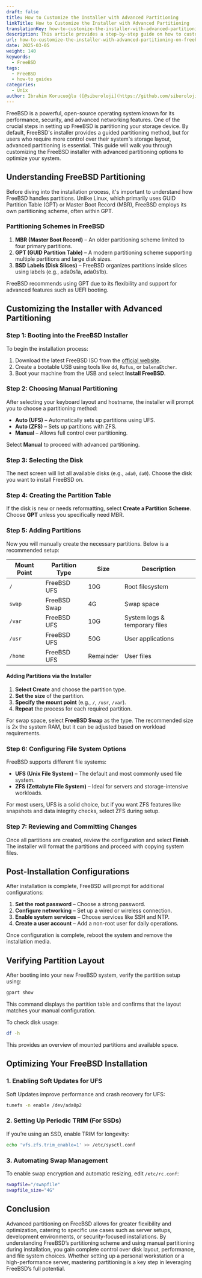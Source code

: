 ```yaml
---
draft: false
title: How to Customize the Installer with Advanced Partitioning
linkTitle: How to Customize the Installer with Advanced Partitioning
translationKey: how-to-customize-the-installer-with-advanced-partitioning
description: This article provides a step-by-step guide on how to customize the FreeBSD installer with advanced partitioning options
url: how-to-customize-the-installer-with-advanced-partitioning-on-freebsd
date: 2025-03-05
weight: 140
keywords:
  - FreeBSD
tags:
  - FreeBSD
  - how-to guides
categories:
  - Unix
author: İbrahim Korucuoğlu ([@siberoloji](https://github.com/siberoloji))
---
```

FreeBSD is a powerful, open-source operating system known for its performance, security, and advanced networking features. One of the crucial steps in setting up FreeBSD is partitioning your storage device. By default, FreeBSD's installer provides a guided partitioning method, but for users who require more control over their system's storage layout, advanced partitioning is essential. This guide will walk you through customizing the FreeBSD installer with advanced partitioning options to optimize your system.

## Understanding FreeBSD Partitioning

Before diving into the installation process, it's important to understand how FreeBSD handles partitions. Unlike Linux, which primarily uses GUID Partition Table (GPT) or Master Boot Record (MBR), FreeBSD employs its own partitioning scheme, often within GPT.

### Partitioning Schemes in FreeBSD

1. **MBR (Master Boot Record)** – An older partitioning scheme limited to four primary partitions.
2. **GPT (GUID Partition Table)** – A modern partitioning scheme supporting multiple partitions and large disk sizes.
3. **BSD Labels (Disk Slices)** – FreeBSD organizes partitions inside slices using labels (e.g., ada0s1a, ada0s1b).

FreeBSD recommends using GPT due to its flexibility and support for advanced features such as UEFI booting.

## Customizing the Installer with Advanced Partitioning

### Step 1: Booting into the FreeBSD Installer

To begin the installation process:

1. Download the latest FreeBSD ISO from the [official website](https://www.freebsd.org/).
2. Create a bootable USB using tools like `dd`, `Rufus`, or `balenaEtcher`.
3. Boot your machine from the USB and select **Install FreeBSD**.

### Step 2: Choosing Manual Partitioning

After selecting your keyboard layout and hostname, the installer will prompt you to choose a partitioning method:

- **Auto (UFS)** – Automatically sets up partitions using UFS.
- **Auto (ZFS)** – Sets up partitions with ZFS.
- **Manual** – Allows full control over partitioning.

Select **Manual** to proceed with advanced partitioning.

### Step 3: Selecting the Disk

The next screen will list all available disks (e.g., `ada0`, `da0`). Choose the disk you want to install FreeBSD on.

### Step 4: Creating the Partition Table

If the disk is new or needs reformatting, select **Create a Partition Scheme**. Choose **GPT** unless you specifically need MBR.

### Step 5: Adding Partitions

Now you will manually create the necessary partitions. Below is a recommended setup:

| Mount Point | Partition Type | Size | Description |
|------------|--------------|------|-------------|
| `/`        | FreeBSD UFS  | 10G  | Root filesystem |
| `swap`     | FreeBSD Swap | 4G   | Swap space |
| `/var`     | FreeBSD UFS  | 10G  | System logs & temporary files |
| `/usr`     | FreeBSD UFS  | 50G  | User applications |
| `/home`    | FreeBSD UFS  | Remainder | User files |

#### Adding Partitions via the Installer

1. **Select Create** and choose the partition type.
2. **Set the size** of the partition.
3. **Specify the mount point** (e.g., `/`, `/usr`, `/var`).
4. **Repeat** the process for each required partition.

For swap space, select **FreeBSD Swap** as the type. The recommended size is 2x the system RAM, but it can be adjusted based on workload requirements.

### Step 6: Configuring File System Options

FreeBSD supports different file systems:

- **UFS (Unix File System)** – The default and most commonly used file system.
- **ZFS (Zettabyte File System)** – Ideal for servers and storage-intensive workloads.

For most users, UFS is a solid choice, but if you want ZFS features like snapshots and data integrity checks, select ZFS during setup.

### Step 7: Reviewing and Committing Changes

Once all partitions are created, review the configuration and select **Finish**. The installer will format the partitions and proceed with copying system files.

## Post-Installation Configurations

After installation is complete, FreeBSD will prompt for additional configurations:

1. **Set the root password** – Choose a strong password.
2. **Configure networking** – Set up a wired or wireless connection.
3. **Enable system services** – Choose services like SSH and NTP.
4. **Create a user account** – Add a non-root user for daily operations.

Once configuration is complete, reboot the system and remove the installation media.

## Verifying Partition Layout

After booting into your new FreeBSD system, verify the partition setup using:

```sh
gpart show
```

This command displays the partition table and confirms that the layout matches your manual configuration.

To check disk usage:

```sh
df -h
```

This provides an overview of mounted partitions and available space.

## Optimizing Your FreeBSD Installation

### 1. Enabling Soft Updates for UFS

Soft Updates improve performance and crash recovery for UFS:

```sh
tunefs -n enable /dev/ada0p2
```

### 2. Setting Up Periodic TRIM (For SSDs)

If you’re using an SSD, enable TRIM for longevity:

```sh
echo 'vfs.zfs.trim_enable=1' >> /etc/sysctl.conf
```

### 3. Automating Swap Management

To enable swap encryption and automatic resizing, edit `/etc/rc.conf`:

```sh
swapfile="/swapfile"
swapfile_size="4G"
```

## Conclusion

Advanced partitioning on FreeBSD allows for greater flexibility and optimization, catering to specific use cases such as server setups, development environments, or security-focused installations. By understanding FreeBSD’s partitioning scheme and using manual partitioning during installation, you gain complete control over disk layout, performance, and file system choices. Whether setting up a personal workstation or a high-performance server, mastering partitioning is a key step in leveraging FreeBSD’s full potential.
